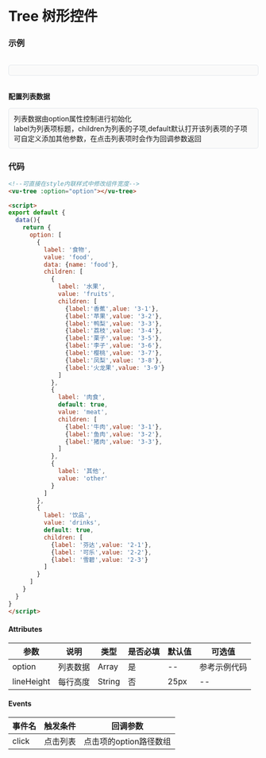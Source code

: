 # Tree 树形控件

### 示例

<br>
<div style="border:1px solid #e4e7ed;border-radius:5px;padding:10px;background-color:#FAFAFA;">
  <vu-tree :option="option"></vu-tree>
</div>

<script>
export default {
  data(){
    return {
        option: [
        {
          label: '食物',
          value: 'food',
          children: [
            {
              label: '水果',
              value: 'fruits',
              children: [
                {label:'香蕉',value: '3-1'},
                {label:'苹果',value: '3-2'},
                {label:'鸭梨',value: '3-3'},
                {label:'荔枝',value: '3-4'},
                {label:'栗子',value: '3-5'},
                {label:'李子',value: '3-6'},
                {label:'樱桃',value: '3-7'},
                {label:'凤梨',value: '3-8'},
                {label:'火龙果',value: '3-9'}
              ]
            },
            {
              label: '肉食',
              default: true,
              value: 'meat',
              children: [
                {label:'牛肉',value: '3-1'},
                {label:'鱼肉',value: '3-2'},
                {label:'猪肉',value: '3-3'},
              ]
            },
            {
              label: '其他',
              value: 'other'
            }
          ]
        },
        {
          label: '饮品',
          value: 'drinks',
          default: true,
          children: [
            {label: '芬达',value: '2-1'},
            {label: '可乐',value: '2-2'},
            {label: '雪碧',value: '2-3'}
          ]
        }
      ]
    }
  }
}
</script>

<br>

**配置列表数据**
<div style="border:1px solid #e4e7ed;border-radius:5px;padding:10px;background-color:#FAFAFA;">
  列表数据由option属性控制进行初始化<br>
  label为列表项标题，children为列表的子项,default默认打开该列表项的子项<br>
  可自定义添加其他参数，在点击列表项时会作为回调参数返回
</div>

### 代码
```html
<!--可直接在style内联样式中修改组件宽度-->
<vu-tree :option="option"></vu-tree>

<script>
export default {
  data(){
    return {
      option: [
        {
          label: '食物',
          value: 'food',
          data: {name: 'food'},
          children: [
            {
              label: '水果',
              value: 'fruits',
              children: [
                {label:'香蕉',alue: '3-1'},
                {label:'苹果',value: '3-2'},
                {label:'鸭梨',value: '3-3'},
                {label:'荔枝',value: '3-4'},
                {label:'栗子',value: '3-5'},
                {label:'李子',value: '3-6'},
                {label:'樱桃',value: '3-7'},
                {label:'凤梨',value: '3-8'},
                {label:'火龙果',value: '3-9'}
              ]
            },
            {
              label: '肉食',
              default: true,
              value: 'meat',
              children: [
                {label:'牛肉',value: '3-1'},
                {label:'鱼肉',value: '3-2'},
                {label:'猪肉',value: '3-3'},
              ]
            },
            {
              label: '其他',
              value: 'other'
            }
          ]
        },
        {
          label: '饮品',
          value: 'drinks',
          default: true,
          children: [
            {label: '芬达',value: '2-1'},
            {label: '可乐',value: '2-2'},
            {label: '雪碧',value: '2-3'}
          ]
        }
      ]
    }
  }
}
</script>
```

#### Attributes
| 参数 | 说明 | 类型 | 是否必填 | 默认值 | 可选值 |
| ---  | --- | ---  | ---      | ---   | ---   |
| option | 列表数据 | Array | 是 | -- | 参考示例代码 |
| lineHeight | 每行高度 | String | 否 | 25px | -- |


#### Events
| 事件名 | 触发条件 | 回调参数 |
|  ---  | ---  | ---  | 
| click | 点击列表 | 点击项的option路径数组 |
